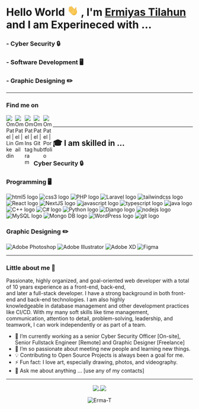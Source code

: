 # Hello World <img src="https://raw.githubusercontent.com/ABSphreak/ABSphreak/master/gifs/Hi.gif" width="30px"> , I'm <a href="https://ermiyas.com/" target="_blank">Ermiyas Tilahun</a> and I am Experineced with ...

### - Cyber Security :lock:
### - Software Development :desktop_computer:
### - Graphic Designing :pencil2:

---

<h3> Find me on </h3> 
  <a href="https://www.linkedin.com/in/ermiyas-tilahun/">
    <img align="left" alt=" Om Patel | Linkedin" width="24px" src="https://www.vectorlogo.zone/logos/linkedin/linkedin-icon.svg" />
  </a>
  <a href="mailto:ermy143@gmail.com">
    <img align="left" alt="Om Patel | Gmail" width="26px" src="https://www.vectorlogo.zone/logos/gmail/gmail-icon.svg" />
  </a>
  <a href="https://www.instagram.com/airma_creatives/">
    <img align="left" alt="Om Patel | Instagram" width="24px" src="https://www.vectorlogo.zone/logos/instagram/instagram-icon.svg" />
  </a>
  <a href="https://github.com/Erma-T">
    <img align="left" alt="Om Patel | Github" width="26px" src="https://www.vectorlogo.zone/logos/github/github-tile.svg" />
  </a>
  <a href="https://airmacreatives.com/">
    <img align="left" alt="Om Patel | Portfolio" width="26px" src="https://www.svgrepo.com/show/474386/internet.svg" />
  </a>
 
</br>

---

## 🎓 I am skilled in ...

### Cyber Security :lock:

<div>

 
</div>


### Programming :desktop_computer:

<div>

 <img src="https://skillicons.dev/icons?i=html" height="40" alt="html5 logo" />

 <img src="https://skillicons.dev/icons?i=css" height="40" alt="css3 logo" />

 <img src="https://skillicons.dev/icons?i=php" height="40" alt="PHP logo" />

 <img src="https://skillicons.dev/icons?i=laravel" height="40" alt="Laravel logo" />

 <img src="https://skillicons.dev/icons?i=tailwind" height="40" alt="tailwindcss logo" />

 <img src="https://skillicons.dev/icons?i=react" height="40" alt="React logo" />

 <img src="https://skillicons.dev/icons?i=nextjs" height="40" alt="NextJS logo" />

 <img src="https://skillicons.dev/icons?i=js" height="40" alt="javascript logo" />

 <img src="https://skillicons.dev/icons?i=ts" height="40" alt="typescript logo" />

 <img src="https://skillicons.dev/icons?i=java" height="40" alt="java logo" />

 <img src="https://skillicons.dev/icons?i=cpp" height="40" alt="C++ logo" />

 <img src="https://skillicons.dev/icons?i=cs" height="40" alt="C# logo" />

 <img src="https://skillicons.dev/icons?i=py" height="40" alt="Python logo" />

 <img src="https://skillicons.dev/icons?i=django" height="40" alt="Django logo" />

 <img src="https://skillicons.dev/icons?i=nodejs" height="40" alt="nodejs logo" />

 <img src="https://skillicons.dev/icons?i=mysql" height="40" alt="MySQL logo" />

 <img src="https://skillicons.dev/icons?i=mongodb" height="40" alt="Mongo DB logo"  />

 <img src="https://skillicons.dev/icons?i=wordpress" height="40" alt="WordPress logo" />
 
 <img src="https://skillicons.dev/icons?i=git" height="40" alt="git logo"  />


</div>

### Graphic Designing :pencil2:

<div>

 <img src="https://skillicons.dev/icons?i=ps" height="40" alt="Adobe Photoshop" />

 <img src="https://skillicons.dev/icons?i=ai" height="40" alt="Adobe Illustrator" />

 <img src="https://skillicons.dev/icons?i=xd" height="40" alt="Adobe XD" />

 <img src="https://skillicons.dev/icons?i=figma" height="40" alt="Figma"  />

</div>

---

### Little about me 🧑

Passionate, highly organized, and goal-oriented web developer with a total of 10 years experience as a front-end, back-end,</br> 
and later a full-stack developer. I have a strong background in both front-end and back-end technologies. I am also highly </br>
knowledgeable in database management and other development practices like CI/CD. With my many soft skills like time management, </br>
communication, attention to detail, problem-solving, leadership, and teamwork, I can work independently or as part of a team.</br>

- 🔭 I’m currently working as a senior Cyber Security Officer [On-site], Senior Fullstack Engineer [Remote] and Graphic Designer [Freelance]
- 👯 I’m so passionate about meeting new people and learning new things.
- 💡 Contributing to Open Source Projects is always been a goal for me.
- ⚡ Fun fact: I love art, especially drawing, photos, and videography.
-  💬 Ask me about anything ... [use any of my contacts] 

---

<p align="center">
  <a href="https://github.com/Erma-T">
    <img align="center"  height="175px" src="https://github-readme-stats.vercel.app/api?username=Erma-T&show_icons=true&hide_border=true&title_color=94b4a4&amp&icon_color=FFFFFF&amp&text_color=FFFFFF&amp&bg_color=000000&count_private=true&include_all_commits=true"/>
  </a>
  <a href="https://github.com/Erma-T">
    <img align="center" height="175px"  src="https://github-readme-stats.vercel.app/api/top-langs/?username=Erma-T&text_color=FFFFFF&bg_color=000000&title_color=94b4a4&langs_count=15&layout=compact&hide_border=true" />
  </a>
</p>
  <p align="center"><img align="center" src="https://github-readme-streak-stats.herokuapp.com/?user=Erma-T&text_color=FFFFFF&bg_color=000000&title_color=94b4a4&langs_count=15&layout=compact&hide_border=true" alt="Erma-T" /></p>



<!--
**Erma-T/Erma-T** is a ✨ _special_ ✨ repository because its `README.md` (this file) appears on your GitHub profile.

Here are some ideas to get you started:

- 🔭 I’m currently working on ...
- 🌱 I’m currently learning ...
- 👯 I’m looking to collaborate on ...
- 🤔 I’m looking for help with ...
- 💬 Ask me about ...
- 📫 How to reach me: ...
- 😄 Pronouns: ...
- ⚡ Fun fact: ...
-->

